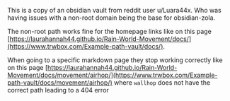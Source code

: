 This is a copy of an obsidian vault from reddit user u/Luara44x. Who was having issues with a non-root domain being the base for obsidian-zola. 

The non-root path works fine for the homepage links like on this page [https://laurahannah44.github.io/Rain-World-Movement/docs/](https://www.trwbox.com/Example-path-vault/docs/).

When going to a specific markdown page they stop working correctly like on this page [https://laurahannah44.github.io/Rain-World-Movement/docs/movement/airhop/](https://www.trwbox.com/Example-path-vault/docs/movement/airhop/) where `wallhop` does not have the correct path leading to a 404 error
